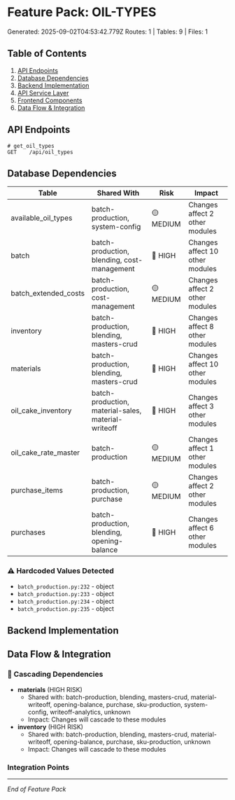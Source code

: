 # Feature Pack: OIL-TYPES
Generated: 2025-09-02T04:53:42.779Z
Routes: 1 | Tables: 9 | Files: 1

## Table of Contents
1. [API Endpoints](#api-endpoints)
2. [Database Dependencies](#database-dependencies)
3. [Backend Implementation](#backend-implementation)
4. [API Service Layer](#api-service-layer)
5. [Frontend Components](#frontend-components)
6. [Data Flow & Integration](#data-flow--integration)

## API Endpoints
```
# get_oil_types
GET    /api/oil_types
```

## Database Dependencies
| Table | Shared With | Risk | Impact |
|-------|-------------|------|--------|
| available_oil_types | batch-production, system-config | 🟡 MEDIUM | Changes affect 2 other modules |
| batch | batch-production, blending, cost-management | 🔴 HIGH | Changes affect 10 other modules |
| batch_extended_costs | batch-production, cost-management | 🟡 MEDIUM | Changes affect 2 other modules |
| inventory | batch-production, blending, masters-crud | 🔴 HIGH | Changes affect 8 other modules |
| materials | batch-production, blending, masters-crud | 🔴 HIGH | Changes affect 10 other modules |
| oil_cake_inventory | batch-production, material-sales, material-writeoff | 🔴 HIGH | Changes affect 3 other modules |
| oil_cake_rate_master | batch-production | 🟡 MEDIUM | Changes affect 1 other modules |
| purchase_items | batch-production, purchase | 🟡 MEDIUM | Changes affect 2 other modules |
| purchases | batch-production, blending, opening-balance | 🔴 HIGH | Changes affect 6 other modules |

### ⚠️ Hardcoded Values Detected
- `batch_production.py:232` - object
- `batch_production.py:233` - object
- `batch_production.py:234` - object
- `batch_production.py:235` - object

## Backend Implementation

## Data Flow & Integration
### 🔗 Cascading Dependencies
- **materials** (HIGH RISK)
  - Shared with: batch-production, blending, masters-crud, material-writeoff, opening-balance, purchase, sku-production, system-config, writeoff-analytics, unknown
  - Impact: Changes will cascade to these modules
- **inventory** (HIGH RISK)
  - Shared with: batch-production, blending, masters-crud, material-writeoff, opening-balance, purchase, sku-production, unknown
  - Impact: Changes will cascade to these modules

### Integration Points

---
*End of Feature Pack*